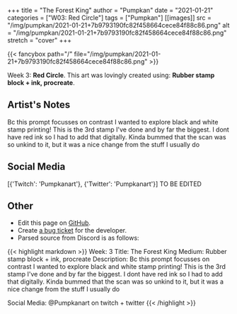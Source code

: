 +++
title =       "The Forest King"
author =      "Pumpkan"
date =        "2021-01-21"
categories =  ["W03: Red Circle"]
tags =        ["Pumpkan"]
[[images]]
                      src = "/img/pumpkan/2021-01-21+7b9793190fc82f458664cece84f88c86.png"
                      alt = "/img/pumpkan/2021-01-21+7b9793190fc82f458664cece84f88c86.png"
                      stretch = "cover"
+++


{{< fancybox path="/" file="/img/pumpkan/2021-01-21+7b9793190fc82f458664cece84f88c86.png" >}}


Week 3: **Red Circle**. This art was lovingly created using: **Rubber stamp block + ink, procreate**.

## Artist's Notes

Bc this prompt focusses on contrast I wanted to explore black and white stamp printing! This is the 3rd stamp I've done and by far the biggest. I dont have red ink so I had to add that digitally. Kinda bummed that the scan was so unkind to it, but it was a nice change from the stuff I usually do

## Social Media

[{'Twitch': 'Pumpkanart'}, {'Twitter': 'Pumpkanart'}] TO BE EDITED

## Other

- Edit this page on [GitHub](https://github.com/teaminkling/web-refresh/edit/main/blog/content/blog/pumpkan-week-3-7d52.md).
- Create [a bug ticket](https://github.com/teaminkling/web-refresh/issues/new?assignees=&labels=bug&template=problem-report.md&title=) for the developer.
- Parsed source from Discord is as follows:

{{< highlight markdown >}}
Week: 3
Title: The Forest King 
Medium: Rubber stamp block + ink, procreate 
Description: Bc this prompt focusses on contrast I wanted to explore black and white stamp printing! This is the 3rd stamp I've done and by far the biggest. I dont have red ink so I had to add that digitally. Kinda bummed that the scan was so unkind to it, but it was a nice change from the stuff I usually do 

Social Media: @Pumpkanart on twitch + twitter
{{< /highlight >}}